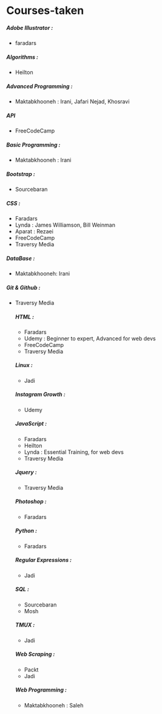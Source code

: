 # Courses-taken
<h5>Adobe Illustrator :</h5>
<ul>
  <li>faradars</li>
</ul>
  
<h5>Algorithms :</h5>
<ul>
  <li>Heilton</li>
</ul>

<h5>Advanced Programming :</h5>
<ul>
  <li>Maktabkhooneh : Irani, Jafari Nejad, Khosravi</li>
</ul>

<h5>API</h5>
<ul>
  <li>FreeCodeCamp</li>
</ul>

<h5>Basic Programming :</h5>
<ul>
  <li>Maktabkhooneh : Irani</li>
</ul>

<h5>Bootstrap :</h5>
<ul>
  <li>Sourcebaran</li>
</ul>

<h5>CSS :</h5>
<ul>
  <li>Faradars</li>
  <li>Lynda : James Williamson, Bill Weinman</li>
  <li>Aparat : Rezaei</li>
  <li>FreeCodeCamp</li>
  <li>Traversy Media</li>
</ul>

<h5>DataBase :</h5>
<ul>
  <li>Maktabkhooneh: Irani</li>
</ul>

<h5>Git & Github :</h5>
<ul>
  <li>Traversy Media</li>
</li>

<h5>HTML :</h5>
<ul>
  <li>Faradars</li>
  <li>Udemy : Beginner to expert, Advanced for web devs</li>
  <li>FreeCodeCamp</li>
  <li>Traversy Media</li>
</ul>

<h5>Linux :</h5>
<ul>
  <li>Jadi</li>
</ul>

<h5>Instagram Growth :</h5>
<ul>
  <li>Udemy</li>
</ul>

<h5>JavaScript :</h5>
<ul>
  <li>Faradars</li>
  <li>Heilton</li>
  <li>Lynda : Essential Training, for web devs</li>
  <li>Traversy Media</li>
</ul>

<h5>Jquery :</h5>
<ul>
  <li>Traversy Media</li>
</ul>

<h5>Photoshop :</h5>
<ul>
  <li>Faradars</li>
</ul>

<h5>Python :</h5>
<ul>
  <li>Faradars</li>
</ul>

<h5>Regular Expressions :</h5>
<ul>
  <li>Jadi</li>
</ul>

<h5>SQL :</h5>
<ul>
  <li>Sourcebaran</li>
  <li>Mosh</li>
</ul>

<h5>TMUX :</h5>
<ul>
  <li>Jadi</li>
</ul>

<h5>Web Scraping :</h5>
<ul>
  <li>Packt</li>
  <li>Jadi</li>
</ul>

<h5>Web Programming :</h5>
<ul>
  <li>Maktabkhooneh : Saleh</li>
</ul>

